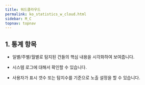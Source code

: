 ```yaml
---
title: 워드클라우드
permalink: ko_statistics_w_cloud.html
sidebar: M_C
topnav: topnav
---
```


## 1. 통계 항목
- 일별/주별/월별로 탐지된 건들의 핵심 내용을 시각화하여 보여줍니다.

- 시스템 로그에 대해서 확인할 수 있습니다.

- 사용자가 표시 갯수 또는 탐지수를 기준으로 노출 설정을 할 수 있습니다.